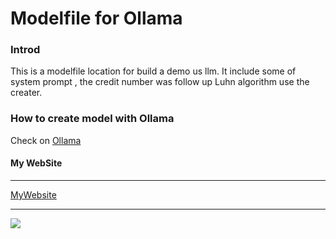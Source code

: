# Modelfile for Ollama

### Introd
This is a modelfile location for build a demo us llm.
It include some of system prompt , the credit number was follow up Luhn algorithm use the creater.

### How to create model with Ollama

Check on [Ollama](https://ollama.com/)


#### My WebSite
------
[MyWebsite](https://www.ke-et.com)

---
![](https://hackmd.io/_uploads/S1I5rEF42.png)
